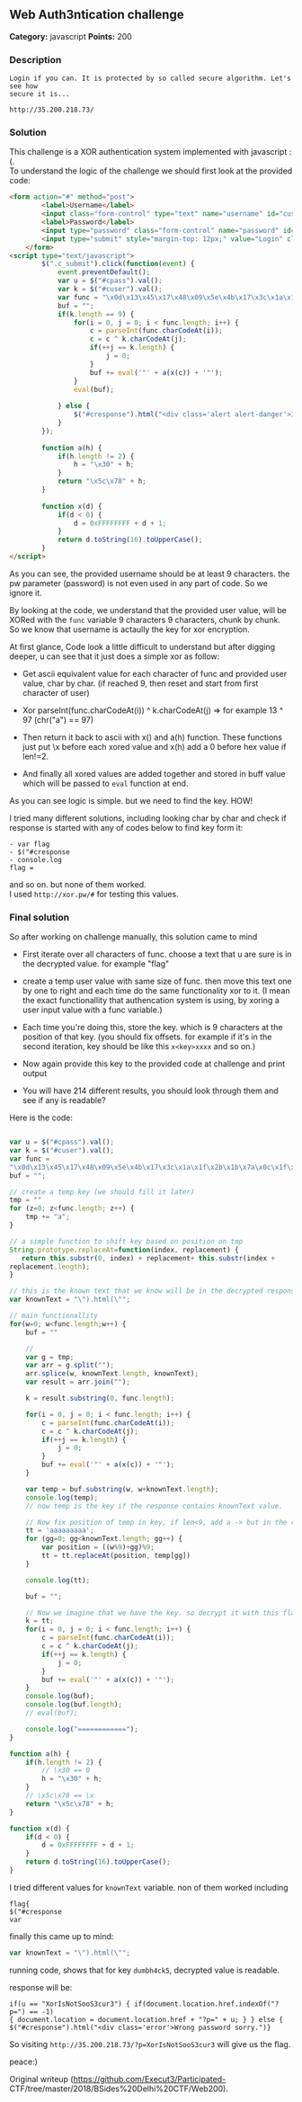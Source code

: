 ## Web Auth3ntication challenge

**Category:** javascript **Points:** 200

### Description  
```  
Login if you can. It is protected by so called secure algorithm. Let's see how
secure it is...

http://35.200.218.73/  
```

### Solution  
This challenge is a XOR authentication system implemented with javascript :(.  
To understand the logic of the challenge we should first look at the provided
code:

```html  
<form action="#" method="post">  
		<label>Username</label>  
		<input class="form-control" type="text" name="username" id="cuser" placeholder="Username" />  
		<label>Password</label>  
		<input type="password" class="form-control" name="password" id="cpass" placeholder="Password" />  
		<input type="submit" style="margin-top: 12px;" value="Login" class="form-control btn btn-success c_submit" />  
	</form>  
<script type="text/javascript">  
		$(".c_submit").click(function(event) {  
			event.preventDefault();  
			var u = $("#cpass").val();  
			var k = $("#cuser").val();  
			var func = "\x0d\x13\x45\x17\x48\x09\x5e\x4b\x17\x3c\x1a\x1f\x2b\x1b\x7a\x0c\x1f\x66\x0b\x1a\x3e\x51\x0b\x41\x11\x58\x17\x4d\x55\x16\x42\x01\x52\x4b\x0f\x5a\x07\x00\x00\x07\x06\x40\x4d\x07\x5a\x07\x14\x19\x0b\x07\x5a\x4d\x03\x47\x01\x13\x43\x0b\x06\x50\x06\x13\x7a\x02\x5d\x4f\x5d\x18\x09\x41\x42\x15\x59\x48\x4d\x4f\x59\x1d\x43\x10\x15\x00\x1a\x0e\x17\x05\x51\x0d\x1f\x1b\x08\x1a\x0e\x03\x1c\x5d\x0c\x05\x15\x59\x55\x09\x0d\x0b\x41\x0e\x0e\x5b\x10\x5b\x01\x0d\x0b\x55\x17\x02\x5a\x0a\x5b\x05\x10\x0d\x52\x43\x40\x15\x46\x4a\x1d\x5f\x4a\x14\x48\x4b\x40\x5f\x55\x10\x42\x15\x14\x06\x07\x46\x01\x55\x16\x42\x48\x10\x4b\x49\x16\x07\x07\x08\x11\x18\x5b\x0d\x18\x50\x46\x5c\x43\x0a\x1c\x59\x0f\x43\x17\x58\x11\x04\x14\x48\x57\x0f\x0a\x46\x17\x48\x4a\x07\x1a\x46\x0c\x19\x12\x5a\x22\x1f\x0d\x06\x53\x43\x1b\x54\x17\x06\x1a\x0d\x1a\x50\x43\x18\x5a\x16\x07\x14\x4c\x4a\x1d\x1e";  
			buf = "";  
			if(k.length == 9) {  
				for(i = 0, j = 0; i < func.length; i++) {  
					c = parseInt(func.charCodeAt(i));  
					c = c ^ k.charCodeAt(j);  
					if(++j == k.length) {  
						j = 0;  
					}  
					buf += eval('"' + a(x(c)) + '"');  
				}  
				eval(buf);  
  
			} else {  
				$("#cresponse").html("<div class='alert alert-danger'>Invalid creds...</div>");  
			}  
		});  
  
		function a(h) {  
			if(h.length != 2) {  
				h = "\x30" + h;  
			}  
			return "\x5c\x78" + h;  
		}  
  
		function x(d) {  
			if(d < 0) {  
				d = 0xFFFFFFFF + d + 1;  
			}  
			return d.toString(16).toUpperCase();  
		}  
</script>  
```

As you can see, the provided username should be at least 9 characters. the pw
parameter (password) is not even used in any part of code. So we ignore it.

By looking at the code, we understand that the provided user value, will be
XORed with the ```func``` variable 9 characters 9 characters, chunk by chunk.  
So we know that username is actaully the key for xor encryption.

At first glance, Code look a little difficult to understand but after digging
deeper, u can see that it just does a simple xor as follow:

- Get ascii equivalent value for each character of func and provided user value, char by char. (if reached 9, then reset and start from first character of user)

- Xor parseInt(func.charCodeAt(i)) ^ k.charCodeAt(j) => for example 13 ^ 97 (chr("a") == 97) 

- Then return it back to ascii with x() and a(h) function. These functions just put \x before each xored value and x(h) add a 0 before hex value if len!=2.

- And finally all xored values are added together and stored in buff value which will be passed to ```eval``` function at end.

As you can see logic is simple. but we need to find the key. HOW!

I tried many different solutions, including looking char by char and check if
response is started with any of codes below to find key form it:

```  
- var flag  
- $("#cresponse  
- console.log  
flag =  
```  
and so on. but none of them worked.  
I used ```http://xor.pw/#``` for testing this values.

### Final solution

So after working on challenge manually, this solution came to mind

- First iterate over all characters of func. choose a text that u are sure is in the decrypted value. for example "flag"

- create a temp user value with same size of func. then move this text one by one to right and each time do the same functionality xor to it. (I mean the exact functionallity that authencation system is using, by xoring a user input value with a func variable.) 

- Each time you're doing this, store the key. which is 9 characters at the position of that key. (you should fix offsets. for example if it's in the second iteration, key should be like this ```x<key>xxxx``` and so on.)

- Now again provide this key to the provided code at challenge and print output

- You will have 214 different results, you should look through them and see if any is readable?

Here is the code:

```javascript

var u = $("#cpass").val();  
var k = $("#cuser").val();  
var func =
"\x0d\x13\x45\x17\x48\x09\x5e\x4b\x17\x3c\x1a\x1f\x2b\x1b\x7a\x0c\x1f\x66\x0b\x1a\x3e\x51\x0b\x41\x11\x58\x17\x4d\x55\x16\x42\x01\x52\x4b\x0f\x5a\x07\x00\x00\x07\x06\x40\x4d\x07\x5a\x07\x14\x19\x0b\x07\x5a\x4d\x03\x47\x01\x13\x43\x0b\x06\x50\x06\x13\x7a\x02\x5d\x4f\x5d\x18\x09\x41\x42\x15\x59\x48\x4d\x4f\x59\x1d\x43\x10\x15\x00\x1a\x0e\x17\x05\x51\x0d\x1f\x1b\x08\x1a\x0e\x03\x1c\x5d\x0c\x05\x15\x59\x55\x09\x0d\x0b\x41\x0e\x0e\x5b\x10\x5b\x01\x0d\x0b\x55\x17\x02\x5a\x0a\x5b\x05\x10\x0d\x52\x43\x40\x15\x46\x4a\x1d\x5f\x4a\x14\x48\x4b\x40\x5f\x55\x10\x42\x15\x14\x06\x07\x46\x01\x55\x16\x42\x48\x10\x4b\x49\x16\x07\x07\x08\x11\x18\x5b\x0d\x18\x50\x46\x5c\x43\x0a\x1c\x59\x0f\x43\x17\x58\x11\x04\x14\x48\x57\x0f\x0a\x46\x17\x48\x4a\x07\x1a\x46\x0c\x19\x12\x5a\x22\x1f\x0d\x06\x53\x43\x1b\x54\x17\x06\x1a\x0d\x1a\x50\x43\x18\x5a\x16\x07\x14\x4c\x4a\x1d\x1e";  
buf = "";

// create a temp key (we should fill it later)  
tmp = ""  
for (z=0; z<func.length; z++) {  
	tmp += "a";  
}

// a simple function to shift key based on position on tmp  
String.prototype.replaceAt=function(index, replacement) {  
   return this.substr(0, index) + replacement+ this.substr(index +
replacement.length);  
}

// this is the known text that we know will be in the decrypted response.  
var knownText = "\").html(\"";

// main functionallity  
for(w=0; w<func.length;w++) {  
	buf = ""

	//   
	var g = tmp;  
	var arr = g.split("");  
	arr.splice(w, knownText.length, knownText);  
	var result = arr.join("");

	k = result.substring(0, func.length);

	for(i = 0, j = 0; i < func.length; i++) {  
		c = parseInt(func.charCodeAt(i));  
		c = c ^ k.charCodeAt(j);  
		if(++j == k.length) {  
			j = 0;  
		}  
		buf += eval('"' + a(x(c)) + '"');  
	}

	var temp = buf.substring(w, w+knownText.length);  
	console.log(temp);  
	// now temp is the key if the response contains knownText value.

	// Now fix position of temp in key, if len<9, add a -> but in the right position.  
	tt = 'aaaaaaaaa';  
	for (gg=0; gg<knownText.length; gg++) {  
		var position = ((w%9)+gg)%9;  
		tt = tt.replaceAt(position, temp[gg])  
	}

	console.log(tt);

	buf = "";

	// Now we imagine that we have the key. so decrypt it with this flag for func.length times.  
	k = tt;  
	for(i = 0, j = 0; i < func.length; i++) {  
		c = parseInt(func.charCodeAt(i));  
		c = c ^ k.charCodeAt(j);  
		if(++j == k.length) {  
			j = 0;  
		}  
		buf += eval('"' + a(x(c)) + '"');  
	}  
	console.log(buf);  
	console.log(buf.length);  
	// eval(buf);

	console.log("============");  
}

function a(h) {  
	if(h.length != 2) {  
		// \x30 == 0  
		h = "\x30" + h;  
	}  
	// \x5c\x78 == \x  
	return "\x5c\x78" + h;  
}

function x(d) {  
	if(d < 0) {  
		d = 0xFFFFFFFF + d + 1;  
	}  
	return d.toString(16).toUpperCase();  
}  
```

I tried different values for ```knownText``` variable. non of them worked
including

```  
flag{  
$("#cresponse  
var  
```

finally this came up to mind:  
```javascript  
var knownText = "\").html(\"";  
```

running code, shows that for key ```dumbh4ck5```, decrypted value is readable.

response will be:  
```  
if(u == "XorIsNotSooS3cur3") { if(document.location.href.indexOf("?p=") == -1)
{ document.location = document.location.href + "?p=" + u; } } else {
$("#cresponse").html("<div class='error'>Wrong password sorry.")}  
```

So visiting ```http://35.200.218.73/?p=XorIsNotSooS3cur3``` will give us the
flag.

peace:)  

Original writeup (https://github.com/Execut3/Participated-
CTF/tree/master/2018/BSides%20Delhi%20CTF/Web200).